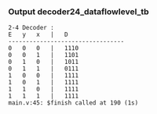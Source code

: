 ### Output decoder24_dataflowlevel_tb
```console
2-4 Decoder : 
E	y	x	|	D
---------------------------------
0	0	0	|	1110
0	0	1	|	1101
0	1	0	|	1011
0	1	1	|	0111
1	0	0	|	1111
1	0	1	|	1111
1	1	0	|	1111
1	1	1	|	1111
main.v:45: $finish called at 190 (1s)
```
